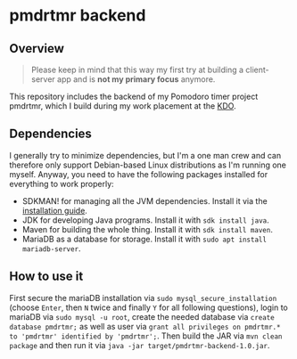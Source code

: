 # pmdrtmr backend

## Overview

> Please keep in mind that this way my first try at building a client-server app and is **not my primary focus**
> anymore.

This repository includes the backend of my Pomodoro timer project pmdrtmr, which I build during my work placement at
the [KDO](https://www.kdo.de/).

## Dependencies

I generally try to minimize dependencies, but I'm a one man crew and can therefore only support Debian-based Linux
distributions as I'm running one myself. Anyway, you need to have the following packages installed for everything to
work properly:

- SDKMAN! for managing all the JVM dependencies. Install it via the [installation guide](https://sdkman.io/install).
- JDK for developing Java programs. Install it with `sdk install java`.
- Maven for building the whole thing. Install it with `sdk install maven`.
- MariaDB as a database for storage. Install it with `sudo apt install mariadb-server`.

## How to use it

First secure the mariaDB installation via `sudo mysql_secure_installation` (choose `Enter`, then `N` twice and
finally `Y` for all following questions), login to mariaDB via `sudo mysql -u root`, create the needed database
via `create database pmdrtmr;` as well as user
via `grant all privileges on pmdrtmr.* to 'pmdrtmr' identified by 'pmdrtmr';`. Then build the JAR
via `mvn clean package` and then run it via `java -jar target/pmdrtmr-backend-1.0.jar`.
